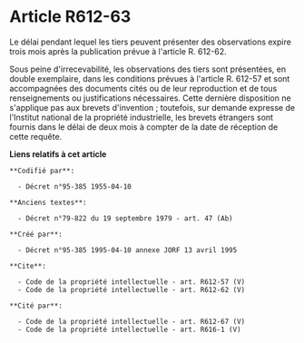 # Article R612-63

Le délai pendant lequel les tiers peuvent présenter des observations expire trois mois après la publication prévue à
l'article R. 612-62. 

Sous peine d'irrecevabilité, les observations des tiers sont présentées, en double exemplaire, dans les conditions prévues à
l'article R. 612-57 et sont accompagnées des documents cités ou de leur reproduction et de tous renseignements ou
justifications nécessaires. Cette dernière disposition ne s'applique pas aux brevets d'invention ; toutefois, sur demande
expresse de l'Institut national de la propriété industrielle, les brevets étrangers sont fournis dans le délai de deux mois à
compter de la date de réception de cette requête.

**Liens relatifs à cet article**

	**Codifié par**:

	  - Décret n°95-385 1955-04-10

	**Anciens textes**:

	  - Décret n°79-822 du 19 septembre 1979 - art. 47 (Ab)

	**Créé par**:

	  - Décret n°95-385 1995-04-10 annexe JORF 13 avril 1995

	**Cite**:

	  - Code de la propriété intellectuelle - art. R612-57 (V)
	  - Code de la propriété intellectuelle - art. R612-62 (V)

	**Cité par**:

	  - Code de la propriété intellectuelle - art. R612-67 (V)
	  - Code de la propriété intellectuelle - art. R616-1 (V)
